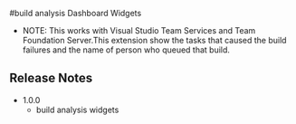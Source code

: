 #build analysis Dashboard Widgets
* NOTE: This works with Visual Studio Team Services and Team Foundation Server.This extension show the tasks that caused the build failures and the name of person who queued that build.

## Release Notes
* 1.0.0
    * build analysis widgets
   